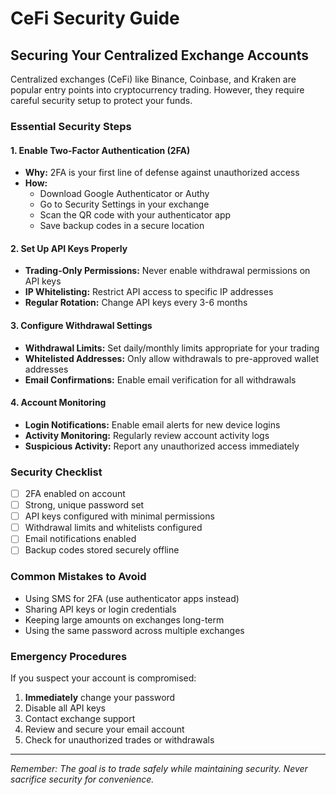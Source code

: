# CeFi Security Guide

## Securing Your Centralized Exchange Accounts

Centralized exchanges (CeFi) like Binance, Coinbase, and Kraken are popular entry points into cryptocurrency trading. However, they require careful security setup to protect your funds.

### Essential Security Steps

#### 1. Enable Two-Factor Authentication (2FA)
- **Why:** 2FA is your first line of defense against unauthorized access
- **How:** 
  - Download Google Authenticator or Authy
  - Go to Security Settings in your exchange
  - Scan the QR code with your authenticator app
  - Save backup codes in a secure location

#### 2. Set Up API Keys Properly
- **Trading-Only Permissions:** Never enable withdrawal permissions on API keys
- **IP Whitelisting:** Restrict API access to specific IP addresses
- **Regular Rotation:** Change API keys every 3-6 months

#### 3. Configure Withdrawal Settings
- **Withdrawal Limits:** Set daily/monthly limits appropriate for your trading
- **Whitelisted Addresses:** Only allow withdrawals to pre-approved wallet addresses
- **Email Confirmations:** Enable email verification for all withdrawals

#### 4. Account Monitoring
- **Login Notifications:** Enable email alerts for new device logins
- **Activity Monitoring:** Regularly review account activity logs
- **Suspicious Activity:** Report any unauthorized access immediately

### Security Checklist
- [ ] 2FA enabled on account
- [ ] Strong, unique password set
- [ ] API keys configured with minimal permissions
- [ ] Withdrawal limits and whitelists configured
- [ ] Email notifications enabled
- [ ] Backup codes stored securely offline

### Common Mistakes to Avoid
- Using SMS for 2FA (use authenticator apps instead)
- Sharing API keys or login credentials
- Keeping large amounts on exchanges long-term
- Using the same password across multiple exchanges

### Emergency Procedures
If you suspect your account is compromised:
1. **Immediately** change your password
2. Disable all API keys
3. Contact exchange support
4. Review and secure your email account
5. Check for unauthorized trades or withdrawals

---

*Remember: The goal is to trade safely while maintaining security. Never sacrifice security for convenience.*